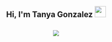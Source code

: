 <h2 align="center">Hi, I'm Tanya Gonzalez  <img src="https://user-images.githubusercontent.com/39955420/147578264-bae0526c-028a-49d2-8af8-d08bb4edbd2a.gif" height="30" width="30"></h2>
<h2 align="center"> <img src="https://user-images.githubusercontent.com/92898110/147786150-5655ef4f-49f1-4c4c-b2bc-e8009398913c.gif"> </h2>
